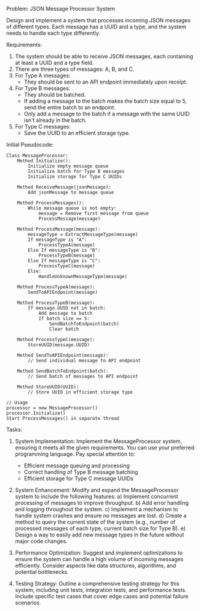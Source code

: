 Problem: JSON Message Processor System

Design and implement a system that processes incoming JSON messages of different types. Each message has a UUID and a type, and the system needs to handle each type differently.

Requirements:

1. The system should be able to receive JSON messages, each containing at least a UUID and a type field.
2. There are three types of messages: A, B, and C.
3. For Type A messages:
   - They should be sent to an API endpoint immediately upon receipt.
4. For Type B messages:
   - They should be batched.
   - If adding a message to the batch makes the batch size equal to 5, send the entire batch to an endpoint.
   - Only add a message to the batch if a message with the same UUID isn't already in the batch.
5. For Type C messages:
   - Save the UUID to an efficient storage type.

Initial Pseudocode:

```
Class MessageProcessor:
    Method Initialize():
        Initialize empty message queue
        Initialize batch for Type B messages
        Initialize storage for Type C UUIDs

    Method ReceiveMessage(jsonMessage):
        Add jsonMessage to message queue

    Method ProcessMessages():
        While message queue is not empty:
            message = Remove first message from queue
            ProcessMessage(message)

    Method ProcessMessage(message):
        messageType = ExtractMessageType(message)
        If messageType is "A":
            ProcessTypeA(message)
        Else If messageType is "B":
            ProcessTypeB(message)
        Else If messageType is "C":
            ProcessTypeC(message)
        Else:
            HandleUnknownMessageType(message)

    Method ProcessTypeA(message):
        SendToAPIEndpoint(message)

    Method ProcessTypeB(message):
        If message.UUID not in batch:
            Add message to batch
            If batch size == 5:
                SendBatchToEndpoint(batch)
                Clear batch

    Method ProcessTypeC(message):
        StoreUUID(message.UUID)

    Method SendToAPIEndpoint(message):
        // Send individual message to API endpoint

    Method SendBatchToEndpoint(batch):
        // Send batch of messages to API endpoint

    Method StoreUUID(UUID):
        // Store UUID in efficient storage type

// Usage
processor = new MessageProcessor()
processor.Initialize()
Start ProcessMessages() in separate thread
```

Tasks:

1. System Implementation:
   Implement the MessageProcessor system, ensuring it meets all the given requirements. You can use your preferred programming language. Pay special attention to:
   - Efficient message queuing and processing
   - Correct handling of Type B message batching
   - Efficient storage for Type C message UUIDs

3. System Enhancement:
   Modify and expand the MessageProcessor system to include the following features:
   a) Implement concurrent processing of messages to improve throughput.
   b) Add error handling and logging throughout the system.
   c) Implement a mechanism to handle system crashes and ensure no messages are lost.
   d) Create a method to query the current state of the system (e.g., number of processed messages of each type, current batch size for Type B).
   e) Design a way to easily add new message types in the future without major code changes.

4. Performance Optimization:
   Suggest and implement optimizations to ensure the system can handle a high volume of incoming messages efficiently. Consider aspects like data structures, algorithms, and potential bottlenecks.

5. Testing Strategy:
   Outline a comprehensive testing strategy for this system, including unit tests, integration tests, and performance tests. Include specific test cases that cover edge cases and potential failure scenarios.